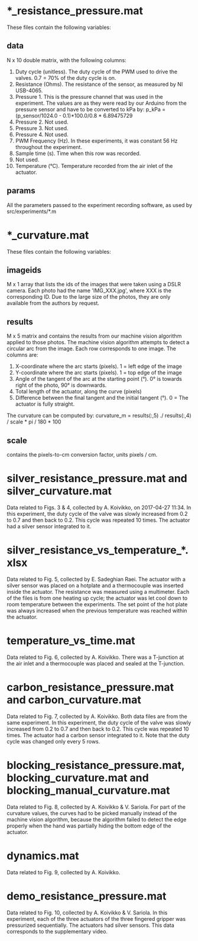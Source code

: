 *_resistance_pressure.mat
=========================

These files contain the following variables:

data
----

N x 10 double matrix, with the following columns:

1. Duty cycle (unitless). The duty cycle of the PWM used to drive the valves. 0.7 = 70% of the duty cycle is on.
2. Resistance (Ohms). The resistance of the sensor, as measured by NI USB-4065.
3. Pressure 1. This is the pressure channel that was used in the experiment. The values are as they were read by our Arduino from the pressure sensor and have to be converted to kPa by: p_kPa = (p_sensor/1024.0 - 0.1)*100.0/0.8 * 6.89475729
4. Pressure 2. Not used.
5. Pressure 3. Not used.
6. Pressure 4. Not used.
7. PWM Frequency (Hz). In these experiments, it was constant 56 Hz throughout the experiment.
8. Sample time (s). Time when this row was recorded.
9. Not used.
10. Temperature (°C). Temperature recorded from the air inlet of the actuator.

params
------

All the parameters passed to the experiment recording software, as used by src/experiments/*.m

*_curvature.mat
===============

These files contain the following variables:

imageids
---------

M x 1 array that lists the ids of the images that were taken using a DSLR camera. Each photo had the name 'IMG_XXX.jpg', where XXX is the corresponding ID. Due to the large size of the photos, they are only available from the authors by request.

results
-------
M x 5 matrix and contains the results from our machine vision algorithm applied to those photos. The machine vision algorithm attempts to detect a circular arc from the image. Each row corresponds to one image. The columns are:

1. X-coordinate where the arc starts (pixels). 1 = left edge of the image
2. Y-coordinate where the arc starts (pixels). 1 = top edge of the image
3. Angle of the tangent of the arc at the starting point (°). 0° is towards right of the photo, 90° is downwards.
4. Total length of the actuator, along the curve (pixels)
5. Difference between the final tangent and the initial tangent (°). 0 = The actuator is fully straight.

The curvature can be computed by: curvature_m = results(:,5) ./ results(:,4) / scale * pi / 180 * 100

scale
-----

contains the pixels-to-cm conversion factor, units pixels / cm.

silver_resistance_pressure.mat and silver_curvature.mat
=======================================================

Data related to Figs. 3 & 4, collected by A. Koivikko, on 2017-04-27 11:34. In this experiment, the duty cycle of the valve was slowly increased from 0.2 to 0.7 and then back to 0.2. This cycle was repeated 10 times. The actuator had a silver sensor integrated to it.

silver_resistance_vs_temperature_*.xlsx
=======================================

Data related to Fig. 5, collected by E. Sadeghian Raei. The actuator with a silver sensor was placed on a hotplate and a thermocouple was inserted inside the actuator. The resistance was measured using a multimeter. Each of the files is from one heating up cycle; the actuator was let cool down to room temperature between the experiments. The set point of the hot plate was always increased when the previous temperature was reached within the actuator.

temperature_vs_time.mat
=======================

Data related to Fig. 6, collected by A. Koivikko. There was a T-junction at the air inlet and a thermocouple was placed and sealed at the T-junction.

carbon_resistance_pressure.mat and carbon_curvature.mat
=======================================================

Data related to Fig. 7, collected by A. Koivikko. Both data files are from the same experiment. In this experiment, the duty cycle of the valve was slowly increased from 0.2 to 0.7 and then back to 0.2. This cycle was repeated 10 times. The actuator had a carbon sensor integrated to it. Note that the duty cycle was changed only every 5 rows.

blocking_resistance_pressure.mat, blocking_curvature.mat and blocking_manual_curvature.mat
==========================================================================================

Data related to Fig. 8, collected by A. Koivikko & V. Sariola. For part of the curvature values, the curves had to be picked manually instead of the machine vision algorithm, because the algorithm failed to detect the edge properly when the hand was partially hiding the bottom edge of the actuator.

dynamics.mat
============

Data related to Fig. 9, collected by A. Koivikko.

demo_resistance_pressure.mat
============================

Data related to Fig. 10, collected by A. Koivikko & V. Sariola. In this experiment, each of the three actuators of the three fingered gripper was pressurized sequentially. The actuators had silver sensors. This data corresponds to the supplementary video.
